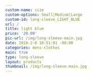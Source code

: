 ```yaml
---
custom-name: size
custom-options: Small|Medium|Large
custom-id: long-sleeve_LIGHT_BLUE
url: /
title: light blue
price: '20.00'
pic-url: /img/long-sleeve-main.jpg
date: 2018-2-8 10:51:01 -08:00
categories: mens-clothes
main: true
type: long-sleeve
layout: products
thumbnail: /img/long-sleeve-main.jpg
---
```

